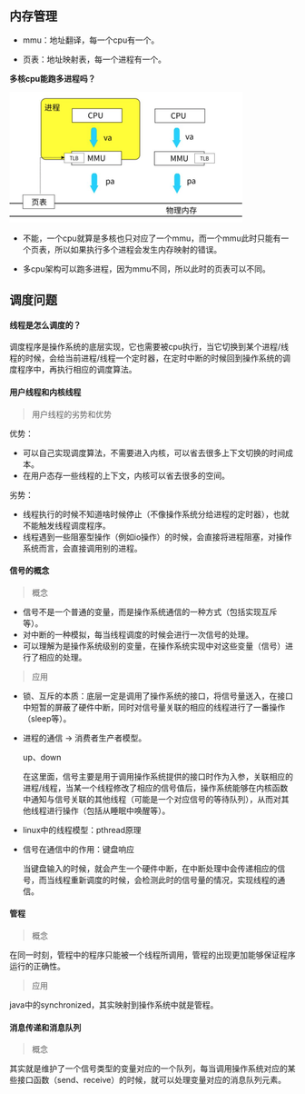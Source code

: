 ## 内存管理

- mmu：地址翻译，每一个cpu有一个。

- 页表：地址映射表，每一个进程有一个。

**多核cpu能跑多进程吗？**

<img src="操作系统记录.assets/截屏2020-12-31 10.19.09.png" alt="截屏2020-12-31 10.19.09" style="zoom:50%;" />

- 不能，一个cpu就算是多核也只对应了一个mmu，而一个mmu此时只能有一个页表，所以如果执行多个进程会发生内存映射的错误。

- 多cpu架构可以跑多进程，因为mmu不同，所以此时的页表可以不同。

## 调度问题

#### **线程是怎么调度的？**

调度程序是操作系统的底层实现，它也需要被cpu执行，当它切换到某个进程/线程的时候，会给当前进程/线程一个定时器，在定时中断的时候回到操作系统的调度程序中，再执行相应的调度算法。

#### **用户线程和内核线程**

>  用户线程的劣势和优势

优势：

- 可以自己实现调度算法，不需要进入内核，可以省去很多上下文切换的时间成本。
- 在用户态存一些线程的上下文，内核可以省去很多的空间。

劣势：

- 线程执行的时候不知道啥时候停止（不像操作系统分给进程的定时器），也就不能触发线程调度程序。
- 线程遇到一些阻塞型操作（例如io操作）的时候，会直接将进程阻塞，对操作系统而言，会直接调用别的进程。

#### 信号的概念

> 概念

- 信号不是一个普通的变量，而是操作系统通信的一种方式（包括实现互斥等）。
- 对中断的一种模拟，每当线程调度的时候会进行一次信号的处理。
- 可以理解为是操作系统级别的变量，在操作系统实现中对这些变量（信号）进行了相应的处理。

> 应用

- 锁、互斥的本质：底层一定是调用了操作系统的接口，将信号量送入，在接口中短暂的屏蔽了硬件中断，同时对信号量关联的相应的线程进行了一番操作（sleep等）。

- 进程的通信 -> 消费者生产者模型。

  up、down

  在这里面，信号主要是用于调用操作系统提供的接口时作为入参，关联相应的进程/线程，当某一个线程修改了相应的信号值后，操作系统能够在内核函数中通知与信号关联的其他线程（可能是一个对应信号的等待队列），从而对其他线程进行操作（包括从睡眠中唤醒等）。

- linux中的线程模型：pthread原理

- 信号在通信中的作用：键盘响应

  当键盘输入的时候，就会产生一个硬件中断，在中断处理中会传递相应的信号，而当线程重新调度的时候，会检测此时的信号量的情况，实现线程的通信。

#### 管程

> 概念

在同一时刻，管程中的程序只能被一个线程所调用，管程的出现更加能够保证程序运行的正确性。

> 应用

java中的synchronized，其实映射到操作系统中就是管程。

#### 消息传递和消息队列

> 概念

其实就是维护了一个信号类型的变量对应的一个队列，每当调用操作系统对应的某些接口函数（send、receive）的时候，就可以处理变量对应的消息队列元素。










































































